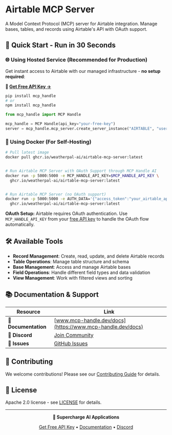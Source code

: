 # Airtable MCP Server

A Model Context Protocol (MCP) server for Airtable integration. Manage bases, tables, and records using Airtable's API with OAuth support.

## 🚀 Quick Start - Run in 30 Seconds

### 🌐 Using Hosted Service (Recommended for Production)

Get instant access to Airtable with our managed infrastructure - **no setup required**:

**🔗 [Get Free API Key →](https://www.mcp-handle.dev/home/api-keys)**

```bash
pip install mcp_handle
# or
npm install mcp_handle
```

```python
from mcp_handle import MCP Handle

mcp_handle = MCP Handle(api_key="your-free-key")
server = mcp_handle.mcp_server.create_server_instance("AIRTABLE", "user123")
```

### 🐳 Using Docker (For Self-Hosting)

```bash
# Pull latest image
docker pull ghcr.io/weatherpal-ai/airtable-mcp-server:latest


# Run Airtable MCP Server with OAuth Support through MCP Handle AI
docker run -p 5000:5000 -e MCP_HANDLE_API_KEY=$MCP_HANDLE_API_KEY \
  ghcr.io/weatherpal-ai/airtable-mcp-server:latest


# Run Airtable MCP Server (no OAuth support)
docker run -p 5000:5000 -e AUTH_DATA='{"access_token":"your_airtable_api_key_here"}' \
  ghcr.io/weatherpal-ai/airtable-mcp-server:latest
```

**OAuth Setup:** Airtable requires OAuth authentication. Use `MCP_HANDLE_API_KEY` from your [free API key](https://www.mcp-handle.dev/home/api-keys) to handle the OAuth flow automatically.

## 🛠️ Available Tools

- **Record Management**: Create, read, update, and delete Airtable records
- **Table Operations**: Manage table structure and schema
- **Base Management**: Access and manage Airtable bases
- **Field Operations**: Handle different field types and data validation
- **View Management**: Work with filtered views and sorting

## 📚 Documentation & Support

| Resource | Link |
|----------|------|
| **📖 Documentation** | [www.mcp-handle.dev/docs](https://www.mcp-handle.dev/docs) |
| **💬 Discord** | [Join Community](https://discord.gg/p7TuTEcssn) |
| **🐛 Issues** | [GitHub Issues](https://github.com/WeatherPal-AI/MCP-handle/issues) |

## 🤝 Contributing

We welcome contributions! Please see our [Contributing Guide](../../CONTRIBUTING.md) for details.

## 📜 License

Apache 2.0 license - see [LICENSE](../../LICENSE) for details.

---

<div align="center">
  <p><strong>🚀 Supercharge AI Applications </strong></p>
  <p>
    <a href="https://www.mcp-handle.dev">Get Free API Key</a> •
    <a href="https://www.mcp-handle.dev/docs">Documentation</a> •
    <a href="https://discord.gg/p7TuTEcssn">Discord</a>
  </p>
</div>
